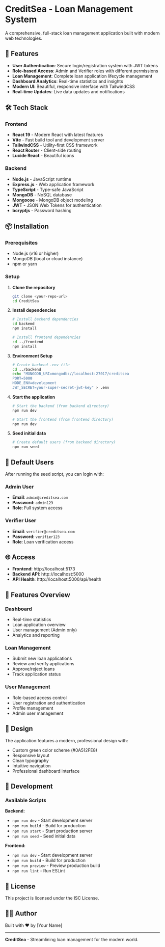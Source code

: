 # CreditSea - Loan Management System

A comprehensive, full-stack loan management application built with modern web technologies.

## 🚀 Features

- **User Authentication**: Secure login/registration system with JWT tokens
- **Role-based Access**: Admin and Verifier roles with different permissions
- **Loan Management**: Complete loan application lifecycle management
- **Dashboard Analytics**: Real-time statistics and insights
- **Modern UI**: Beautiful, responsive interface with TailwindCSS
- **Real-time Updates**: Live data updates and notifications

## 🛠️ Tech Stack

### Frontend
- **React 19** - Modern React with latest features
- **Vite** - Fast build tool and development server
- **TailwindCSS** - Utility-first CSS framework
- **React Router** - Client-side routing
- **Lucide React** - Beautiful icons

### Backend
- **Node.js** - JavaScript runtime
- **Express.js** - Web application framework
- **TypeScript** - Type-safe JavaScript
- **MongoDB** - NoSQL database
- **Mongoose** - MongoDB object modeling
- **JWT** - JSON Web Tokens for authentication
- **bcryptjs** - Password hashing

## 📦 Installation

### Prerequisites
- Node.js (v16 or higher)
- MongoDB (local or cloud instance)
- npm or yarn

### Setup

1. **Clone the repository**
   ```bash
   git clone <your-repo-url>
   cd CreditSea
   ```

2. **Install dependencies**
   ```bash
   # Install backend dependencies
   cd backend
   npm install
   
   # Install frontend dependencies
   cd ../frontend
   npm install
   ```

3. **Environment Setup**
   ```bash
   # Create backend .env file
   cd ../backend
   echo "MONGODB_URI=mongodb://localhost:27017/creditsea
   PORT=5000
   NODE_ENV=development
   JWT_SECRET=your-super-secret-jwt-key" > .env
   ```

4. **Start the application**
   ```bash
   # Start the backend (from backend directory)
   npm run dev
   
   # Start the frontend (from frontend directory)
   npm run dev
   ```

5. **Seed initial data**
   ```bash
   # Create default users (from backend directory)
   npm run seed
   ```

## 🔐 Default Users

After running the seed script, you can login with:

### Admin User
- **Email**: `admin@creditsea.com`
- **Password**: `admin123`
- **Role**: Full system access

### Verifier User
- **Email**: `verifier@creditsea.com`
- **Password**: `verifier123`
- **Role**: Loan verification access

## 🌐 Access

- **Frontend**: http://localhost:5173
- **Backend API**: http://localhost:5000
- **API Health**: http://localhost:5000/api/health

## 📱 Features Overview

### Dashboard
- Real-time statistics
- Loan application overview
- User management (Admin only)
- Analytics and reporting

### Loan Management
- Submit new loan applications
- Review and verify applications
- Approve/reject loans
- Track application status

### User Management
- Role-based access control
- User registration and authentication
- Profile management
- Admin user management

## 🎨 Design

The application features a modern, professional design with:
- Custom green color scheme (#0A512FE8)
- Responsive layout
- Clean typography
- Intuitive navigation
- Professional dashboard interface

## 🔧 Development

### Available Scripts

**Backend:**
- `npm run dev` - Start development server
- `npm run build` - Build for production
- `npm run start` - Start production server
- `npm run seed` - Seed initial data

**Frontend:**
- `npm run dev` - Start development server
- `npm run build` - Build for production
- `npm run preview` - Preview production build
- `npm run lint` - Run ESLint

## 📄 License

This project is licensed under the ISC License.

## 👨‍💻 Author

Built with ❤️ by [Your Name]

---

**CreditSea** - Streamlining loan management for the modern world.
